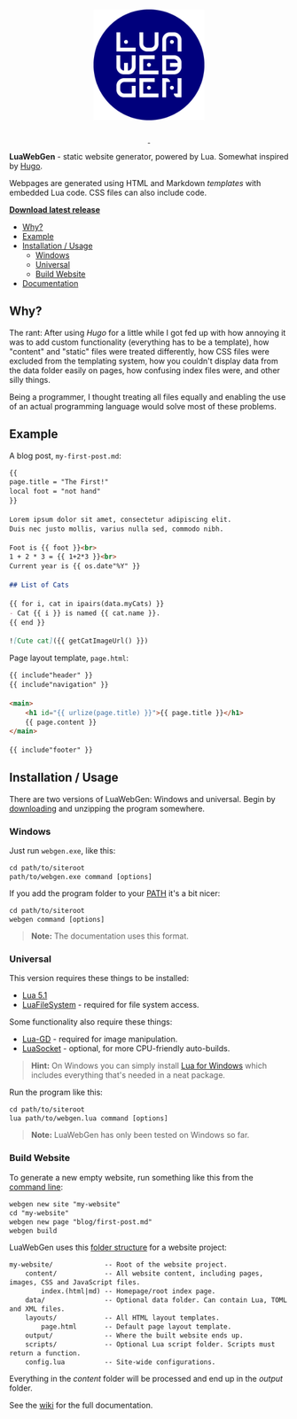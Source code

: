 <h1 align="center"><img src="gfx/logo.png" width="200" height="200" alt="LuaWebGen" title="LuaWebGen"></h1>

<p align="center">
	<a href="https://github.com/ReFreezed/LuaWebGen/releases/latest">
		<img src="https://img.shields.io/github/release/ReFreezed/LuaWebGen.svg" alt="">
	</a>
	<a href="https://github.com/ReFreezed/LuaWebGen/blob/master/LICENSE">
		<img src="https://img.shields.io/github/license/ReFreezed/LuaWebGen.svg" alt="">
	</a>
</p>

**LuaWebGen** - static website generator, powered by Lua. Somewhat inspired by [Hugo](https://gohugo.io/).

Webpages are generated using HTML and Markdown *templates* with embedded Lua code.
CSS files can also include code.

[**Download latest release**](https://github.com/ReFreezed/LuaWebGen/releases/latest)

- [Why?](#why)
- [Example](#example)
- [Installation / Usage](#installation--usage)
	- [Windows](#windows)
	- [Universal](#universal)
	- [Build Website](#build-website)
- [Documentation](https://github.com/ReFreezed/LuaWebGen/wiki)



## Why?

The rant: After using *Hugo* for a little while I got fed up with
how annoying it was to add custom functionality (everything has to be a template),
how "content" and "static" files were treated differently,
how CSS files were excluded from the templating system,
how you couldn't display data from the data folder easily on pages,
how confusing index files were, and other silly things.

Being a programmer, I thought treating all files equally and enabling the use of an actual programming
language would solve most of these problems.



## Example

A blog post, `my-first-post.md`:

```markdown
{{
page.title = "The First!"
local foot = "not hand"
}}

Lorem ipsum dolor sit amet, consectetur adipiscing elit.
Duis nec justo mollis, varius nulla sed, commodo nibh.

Foot is {{ foot }}<br>
1 + 2 * 3 = {{ 1+2*3 }}<br>
Current year is {{ os.date"%Y" }}

## List of Cats

{{ for i, cat in ipairs(data.myCats) }}
- Cat {{ i }} is named {{ cat.name }}.
{{ end }}

![Cute cat]({{ getCatImageUrl() }})
```

Page layout template, `page.html`:

```html
{{ include"header" }}
{{ include"navigation" }}

<main>
	<h1 id="{{ urlize(page.title) }}">{{ page.title }}</h1>
	{{ page.content }}
</main>

{{ include"footer" }}
```



## Installation / Usage

There are two versions of LuaWebGen: Windows and universal.
Begin by [downloading](https://github.com/ReFreezed/LuaWebGen/releases/latest) and unzipping the program somewhere.


### Windows
Just run `webgen.exe`, like this:

```batch
cd path/to/siteroot
path/to/webgen.exe command [options]
```

If you add the program folder to your [PATH](https://www.computerhope.com/issues/ch000549.htm)
it's a bit nicer:

```batch
cd path/to/siteroot
webgen command [options]
```

> **Note:** The documentation uses this format.


### Universal
This version requires these things to be installed:

- [Lua 5.1](https://www.lua.org/)
- [LuaFileSystem](https://keplerproject.github.io/luafilesystem/) - required for file system access.

Some functionality also require these things:

- [Lua-GD](https://ittner.github.io/lua-gd/) - required for image manipulation.
- [LuaSocket](http://w3.impa.br/~diego/software/luasocket/home.html) - optional, for more CPU-friendly auto-builds.

> **Hint:** On Windows you can simply install [Lua for Windows](https://github.com/rjpcomputing/luaforwindows)
> which includes everything that's needed in a neat package.

Run the program like this:

```batch
cd path/to/siteroot
lua path/to/webgen.lua command [options]
```

> **Note:** LuaWebGen has only been tested on Windows so far.


### Build Website

To generate a new empty website, run something like this from the
[command line](https://github.com/ReFreezed/LuaWebGen/wiki/Command-Line):

```batch
webgen new site "my-website"
cd "my-website"
webgen new page "blog/first-post.md"
webgen build
```

LuaWebGen uses this [folder structure](https://github.com/ReFreezed/LuaWebGen/wiki/Home#folder-structure) for a website project:

```
my-website/             -- Root of the website project.
    content/            -- All website content, including pages, images, CSS and JavaScript files.
        index.(html|md) -- Homepage/root index page.
    data/               -- Optional data folder. Can contain Lua, TOML and XML files.
    layouts/            -- All HTML layout templates.
        page.html       -- Default page layout template.
    output/             -- Where the built website ends up.
    scripts/            -- Optional Lua script folder. Scripts must return a function.
    config.lua          -- Site-wide configurations.
```

Everything in the *content* folder will be processed and end up in the *output* folder.

See the [wiki](https://github.com/ReFreezed/LuaWebGen/wiki) for the full documentation.


